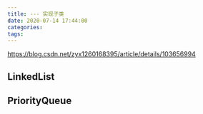 ```yaml
---
title: --- 实现子类
date: 2020-07-14 17:44:00
categories: 
tags:
---
```

https://blog.csdn.net/zyx1260168395/article/details/103656994

## LinkedList

## PriorityQueue